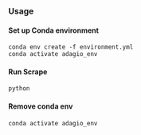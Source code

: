 ### Usage
#### Set up Conda environment

```
conda env create -f environment.yml
conda activate adagio_env
```

#### Run Scrape
```
python 
```

#### Remove conda env
```
conda activate adagio_env
```
